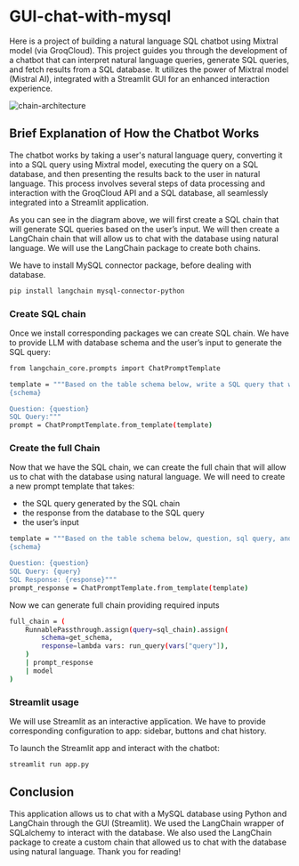 # GUI-chat-with-mysql 

Here is a project of building a natural language SQL chatbot using Mixtral model (via GroqCloud). This project guides you through the development of a chatbot that can interpret natural language queries, generate SQL queries, and fetch results from a SQL database. It utilizes the power of Mixtral model (Mistral AI), integrated with a Streamlit GUI for an enhanced interaction experience.

![chain-architecture](https://github.com/Repozzi/GUI-chat-with-mysql/assets/139656027/fe79860b-f187-4888-88b7-30f75d83c6d3)


## Brief Explanation of How the Chatbot Works

The chatbot works by taking a user's natural language query, converting it into a SQL query using Mixtral model, executing the query on a SQL database, and then presenting the results back to the user in natural language. This process involves several steps of data processing and interaction with the GroqCloud API and a SQL database, all seamlessly integrated into a Streamlit application.

As you can see in the diagram above, we will first create a SQL chain that will generate SQL queries based on the user’s input. We will then create a LangChain chain that will allow us to chat with the database using natural language. We will use the LangChain package to create both chains.

We have to install MySQL connector package, before dealing with database.

```bash
pip install langchain mysql-connector-python 
```
### Create SQL chain
Once we install corresponding packages we can create SQL chain. 
We have to provide LLM with database schema and the user’s input to generate the SQL query:

```bash
from langchain_core.prompts import ChatPromptTemplate

template = """Based on the table schema below, write a SQL query that would answer the user's question:
{schema}

Question: {question}
SQL Query:"""
prompt = ChatPromptTemplate.from_template(template)
```

### Create the full Chain

Now that we have the SQL chain, we can create the full chain that will allow us to chat with the database using natural language. We will need to create a new prompt template that takes:

- the SQL query generated by the SQL chain
- the response from the database to the SQL query
- the user’s input

```bash
template = """Based on the table schema below, question, sql query, and sql response, write a natural language response:
{schema}

Question: {question}
SQL Query: {query}
SQL Response: {response}"""
prompt_response = ChatPromptTemplate.from_template(template)
```

Now we can generate full chain providing required inputs 

```bash
full_chain = (
    RunnablePassthrough.assign(query=sql_chain).assign(
        schema=get_schema,
        response=lambda vars: run_query(vars["query"]),
    )
    | prompt_response
    | model
)
```

### Streamlit usage

We will use Streamlit as an interactive application. We have to provide corresponding configuration to app: sidebar, buttons and chat history.

To launch the Streamlit app and interact with the chatbot:
```bash
streamlit run app.py
```

## Conclusion

This application allows us to chat with a MySQL database using Python and LangChain through the GUI (Streamlit). We used the LangChain wrapper of SQLalchemy to interact with the database. We also used the LangChain package to create a custom chain that allowed us to chat with the database using natural language. Thank you for reading!






